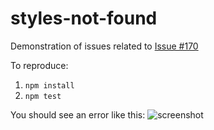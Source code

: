 # styles-not-found

Demonstration of issues related to [Issue #170](https://github.com/styled-components/jest-styled-components/issues/170#issuecomment-423722843)

To reproduce:
1. `npm install`
2. `npm test`

You should see an error like this: 
![screenshot](https://res.cloudinary.com/dobfxs62e/image/upload/v1537650057/Screen_Shot_2018-09-22_at_4.56.00_PM_b3hmtv.png)
